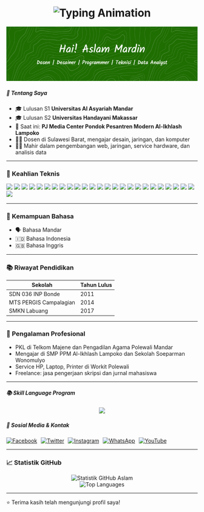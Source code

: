 <h1 align="center">
  <img src="https://readme-typing-svg.demolab.com?font=Fira+Code&pause=1000&color=20C20E&center=true&vCenter=true&width=435&lines=Halo%2C+Saya+Aslam+Mardin!;Mahasiswa+dan+Dosen+Teknik+Komputer;Full+Stack+Developer;Pakar+Jaringan" alt="Typing Animation" />
</h1>

<!-- <h3 align="center">🎓 Dosen | Desainer | Programmer | Teknisi | Data Analyst</h3> -->

![AslamMardin](github-header-image.png)


##### 👋 Tentang Saya
- 🎓 Lulusan S1 **Universitas Al Asyariah Mandar**
- 🎓 Lulusan S2 **Universitas Handayani Makassar**
- 💼 Saat ini: **PJ Media Center Pondok Pesantren Modern Al-Ikhlash Lampoko**
- 👨‍🏫 Dosen di Sulawesi Barat, mengajar desain, jaringan, dan komputer
- 👨‍💻 Mahir dalam pengembangan web, jaringan, service hardware, dan analisis data

---

### 🧠 Keahlian Teknis
<p>
  <img src="https://img.shields.io/badge/HTML5-E34F26?style=for-the-badge&logo=html5&logoColor=white" />
  <img src="https://img.shields.io/badge/CSS3-1572B6?style=for-the-badge&logo=css3&logoColor=white" />
  <img src="https://img.shields.io/badge/JavaScript-F7DF1E?style=for-the-badge&logo=javascript&logoColor=black" />
  <img src="https://img.shields.io/badge/PHP-777BB4?style=for-the-badge&logo=php&logoColor=white" />
  <img src="https://img.shields.io/badge/TailwindCSS-38B2AC?style=for-the-badge&logo=tailwind-css&logoColor=white" />
  <img src="https://img.shields.io/badge/Bootstrap-563D7C?style=for-the-badge&logo=bootstrap&logoColor=white" />
  <img src="https://img.shields.io/badge/Vue.js-4FC08D?style=for-the-badge&logo=vue.js&logoColor=white" />
  <img src="https://img.shields.io/badge/React-61DAFB?style=for-the-badge&logo=react&logoColor=black" />
  <img src="https://img.shields.io/badge/Pascal-00599C?style=for-the-badge&logo=pascal&logoColor=white" />
  <img src="https://img.shields.io/badge/Laravel-FF2D20?style=for-the-badge&logo=laravel&logoColor=white" />
  <img src="https://img.shields.io/badge/Visual%20Basic-68217A?style=for-the-badge&logo=visual-studio&logoColor=white" />
  <img src="https://img.shields.io/badge/Python-3776AB?style=for-the-badge&logo=python&logoColor=yellow" />
  <img src="https://img.shields.io/badge/Flutter-02569B?style=for-the-badge&logo=flutter&logoColor=white" />
  <img src="https://img.shields.io/badge/CorelDRAW-00B388?style=for-the-badge&logo=coreldraw&logoColor=white" />
  <img src="https://img.shields.io/badge/Adobe%20XD-FF61F6?style=for-the-badge&logo=adobe-xd&logoColor=white" />
  <img src="https://img.shields.io/badge/Figma-F24E1E?style=for-the-badge&logo=figma&logoColor=white" />
  <img src="https://img.shields.io/badge/Canva-00C4CC?style=for-the-badge&logo=canva&logoColor=white" />
  <img src="https://img.shields.io/badge/Photoshop-31A8FF?style=for-the-badge&logo=adobe-photoshop&logoColor=white" />
  <img src="https://img.shields.io/badge/Mikrotik-0095D2?style=for-the-badge&logo=mikrotik&logoColor=white" />
  <img src="https://img.shields.io/badge/Machine%20Learning-FF6F00?style=for-the-badge&logo=TensorFlow&logoColor=white" />
  <img src="https://img.shields.io/badge/Pandas-2C2D72?style=for-the-badge&logo=pandas&logoColor=white" />
  <img src="https://img.shields.io/badge/Numpy-777BB4?style=for-the-badge&logo=numpy&logoColor=white" />
  <img src="https://img.shields.io/badge/NLP-FF4088?style=for-the-badge&logo=ai&logoColor=white" />
  <img src="https://img.shields.io/badge/scikit_learn-F7931E?style=for-the-badge&logo=scikit-learn&logoColor=white" />
  <img src="https://img.shields.io/badge/Arduino-00979D?style=for-the-badge&logo=arduino&logoColor=white" />
<img src="https://img.shields.io/badge/ESP32-2C3E50?style=for-the-badge&logo=espressif&logoColor=white" />

</p>



---

### 💬 Kemampuan Bahasa
- 🗣️ Bahasa Mandar
- 🇮🇩 Bahasa Indonesia
- 🇬🇧 Bahasa Inggris

---

### 📚 Riwayat Pendidikan
| Sekolah                            | Tahun Lulus |
|------------------------------------|-------------|
| SDN 036 INP Bonde                  | 2011        |
| MTS PERGIS Campalagian             | 2014        |
| SMKN Labuang                       | 2017        |

---

### 💼 Pengalaman Profesional
- PKL di Telkom Majene dan Pengadilan Agama Polewali Mandar  
- Mengajar di SMP PPM Al-Ikhlash Lampoko dan Sekolah Soeparman Wonomulyo  
- Service HP, Laptop, Printer di Workit Polewali  
- Freelance: jasa pengerjaan skripsi dan jurnal mahasiswa

---

##### 📚 Skill Language Program
<!-- Bahasa Pemrograman -->
<p align="center">
  <a href="https://skillicons.dev">
    <img src="https://skillicons.dev/icons?i=html,css,js,php,vue,react,python,flutter,laravel" />
  </a>
</p>



##### 📱 Sosial Media & Kontak
<div class="card-body">
  <div style="display: flex; gap: 10px; flex-wrap: wrap; align-items: center;">
    <a href="https://www.facebook.com/aslm.mrdyn" target="_blank" style="display: inline-block;">
      <img src="https://img.shields.io/badge/Facebook-1877F2?style=for-the-badge&logo=facebook&logoColor=white" alt="Facebook" />
    </a>
    <a href="https://twitter.com/aslam99mardin" target="_blank" style="display: inline-block;">
      <img src="https://img.shields.io/badge/Twitter-1DA1F2?style=for-the-badge&logo=twitter&logoColor=white" alt="Twitter" />
    </a>
    <a href="https://instagram.com/aslammardin" target="_blank" style="display: inline-block;">
      <img src="https://img.shields.io/badge/Instagram-E4405F?style=for-the-badge&logo=instagram&logoColor=white" alt="Instagram" />
    </a>
    <a href="https://wa.me/6285825587404" target="_blank" style="display: inline-block;">
      <img src="https://img.shields.io/badge/WhatsApp-25D366?style=for-the-badge&logo=whatsapp&logoColor=white" alt="WhatsApp" />
    </a>
    <a href="https://youtube.com/user/FannyBonde" target="_blank" style="display: inline-block;">
      <img src="https://img.shields.io/badge/YouTube-FF0000?style=for-the-badge&logo=youtube&logoColor=white" alt="YouTube" />
    </a>
  </div>
</div>


---
 
### 📈 Statistik GitHub
<p align="center">
  <img src="https://github-readme-stats.vercel.app/api?username=AslamMardin&show_icons=true&theme=radical" alt="Statistik GitHub Aslam" />
  <br />
  <img src="https://github-readme-stats.vercel.app/api/top-langs/?username=AslamMardin&layout=compact&theme=radical" alt="Top Languages" />
</p>

---

⭐️ Terima kasih telah mengunjungi profil saya!
